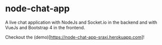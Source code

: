 # node-chat-app
A live chat application with NodeJs and Socket.io in the backend and with VueJs and Bootstrap 4 in the frontend.

Checkout the (demo)[https://node-chat-app-sraxi.herokuapp.com]!
